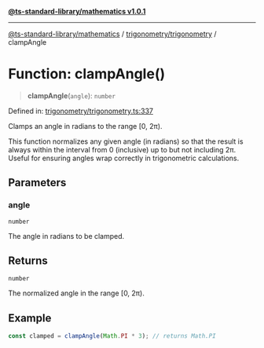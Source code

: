 [**@ts-standard-library/mathematics v1.0.1**](../../../README.md)

***

[@ts-standard-library/mathematics](../../../README.md) / [trigonometry/trigonometry](../README.md) / clampAngle

# Function: clampAngle()

> **clampAngle**(`angle`): `number`

Defined in: [trigonometry/trigonometry.ts:337](https://github.com/gabaudette/ts-stdlib/blob/7333da76bc775fbabd0907ad8519b912cfc2fe26/packages/mathematics/src/trigonometry/trigonometry.ts#L337)

Clamps an angle in radians to the range [0, 2π).

This function normalizes any given angle (in radians) so that the result
is always within the interval from 0 (inclusive) up to but not including 2π.
Useful for ensuring angles wrap correctly in trigonometric calculations.

## Parameters

### angle

`number`

The angle in radians to be clamped.

## Returns

`number`

The normalized angle in the range [0, 2π).

## Example

```typescript
const clamped = clampAngle(Math.PI * 3); // returns Math.PI
```

